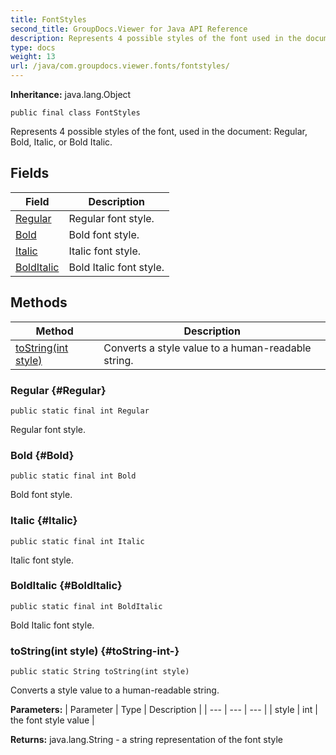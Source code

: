 ```yaml
---
title: FontStyles
second_title: GroupDocs.Viewer for Java API Reference
description: Represents 4 possible styles of the font used in the document Regular Bold Italic or Bold Italic.
type: docs
weight: 13
url: /java/com.groupdocs.viewer.fonts/fontstyles/
---
```

**Inheritance:**
java.lang.Object
```
public final class FontStyles
```

Represents 4 possible styles of the font, used in the document: Regular, Bold, Italic, or Bold Italic.
## Fields

| Field | Description |
| --- | --- |
| [Regular](#Regular) | Regular font style. |
| [Bold](#Bold) | Bold font style. |
| [Italic](#Italic) | Italic font style. |
| [BoldItalic](#BoldItalic) | Bold Italic font style. |
## Methods

| Method | Description |
| --- | --- |
| [toString(int style)](#toString-int-) | Converts a style value to a human-readable string. |
### Regular {#Regular}
```
public static final int Regular
```


Regular font style.

### Bold {#Bold}
```
public static final int Bold
```


Bold font style.

### Italic {#Italic}
```
public static final int Italic
```


Italic font style.

### BoldItalic {#BoldItalic}
```
public static final int BoldItalic
```


Bold Italic font style.

### toString(int style) {#toString-int-}
```
public static String toString(int style)
```


Converts a style value to a human-readable string.

**Parameters:**
| Parameter | Type | Description |
| --- | --- | --- |
| style | int | the font style value |

**Returns:**
java.lang.String - a string representation of the font style
